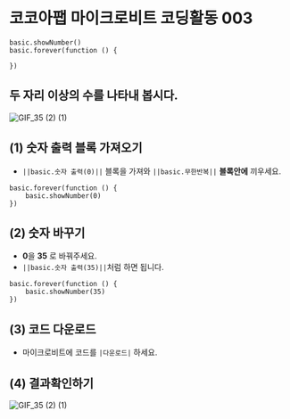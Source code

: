 # 코코아팹 마이크로비트 코딩활동 003

```ghost
basic.showNumber()
basic.forever(function () {
	
})
```

## 두 자리 이상의 수를 나타내 봅시다.
![GIF_35 (2) (1)](https://github.com/kocoasolution/mytutorial/assets/170903760/ece27df8-a9b0-4212-8299-255a1e959abb)


## (1) 숫자 출력 블록 가져오기
* ``||basic.숫자 출력(0)||`` 블록을 가져와 ``||basic.무한반복||`` **블록안에** 끼우세요.

```blocks
basic.forever(function () {
    basic.showNumber(0)
})
```

## (2) 숫자 바꾸기
* **0**을 **35** 로 바꿔주세요.
* ``||basic.숫자 출력(35)||``처럼 하면 됩니다.

```blocks
basic.forever(function () {
    basic.showNumber(35)
})
```

## (3) 코드 다운로드
* 마이크로비트에 코드를 `|다운로드|` 하세요.

## (4) 결과확인하기
![GIF_35 (2) (1)](https://github.com/kocoasolution/mytutorial/assets/170903760/ece27df8-a9b0-4212-8299-255a1e959abb)
